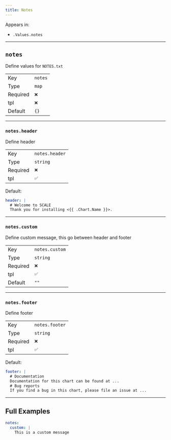 ```yaml
---
title: Notes
---
```


Appears in:

- `.Values.notes`

---

## `notes`

Define values for `NOTES.txt`

|          |         |
| -------- | ------- |
| Key      | `notes` |
| Type     | `map`   |
| Required | `❌`    |
| tpl      | `❌`    |
| Default  | `{}`    |

---

### `notes.header`

Define header

|          |                |
| -------- | -------------- |
| Key      | `notes.header` |
| Type     | `string`       |
| Required | `❌`           |
| tpl      | `✅`           |

Default:

```yaml
header: |
  # Welcome to SCALE
  Thank you for installing <{{ .Chart.Name }}>.
```

---

### `notes.custom`

Define custom message, this go between header and footer

|          |                |
| -------- | -------------- |
| Key      | `notes.custom` |
| Type     | `string`       |
| Required | `❌`           |
| tpl      | `✅`           |
| Default  | `""`           |

---

### `notes.footer`

Define footer

|          |                |
| -------- | -------------- |
| Key      | `notes.footer` |
| Type     | `string`       |
| Required | `❌`           |
| tpl      | `✅`           |

Default:

```yaml
footer: |
  # Documentation
  Documentation for this chart can be found at ...
  # Bug reports
  If you find a bug in this chart, please file an issue at ...
```

---

## Full Examples

```yaml
notes:
  custom: |
    This is a custom message
```
